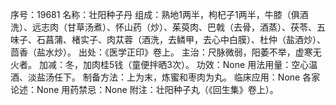 序号：19681
名称：壮阳种子丹
组成：熟地1两半，枸杞子1两半，牛膝（俱酒洗）、远志肉（甘草汤煮）、怀山药（炒）、茱萸肉、巴戟（去骨，酒蒸）、茯苓、五味子、石菖蒲、楮实子、肉苁蓉（酒洗，去鳞甲，去心中白膜）、杜仲（盐酒炒）、茴香（盐水炒）。
出处：《医学正印》卷上。
主治：尺脉微弱，阳萎不举，虚寒无火者。
加减：冬，加肉桂5钱（童便拌晒3次）。
功效：None
用法用量：空心温酒、淡盐汤任下。
制备方法：上为末，炼蜜和枣肉为丸。
临床应用：None
各家论述：None
用药禁忌：None
附注：壮阳种子丸（《回生集》卷上）。
